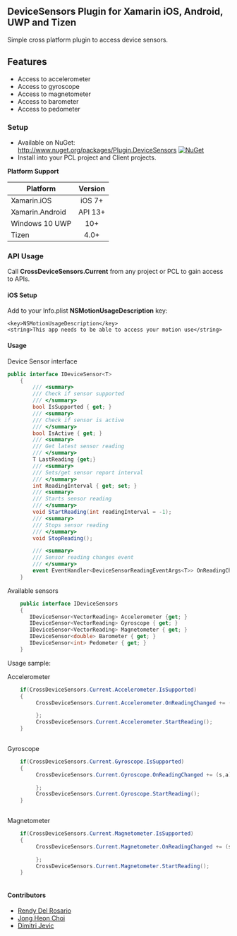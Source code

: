 ## DeviceSensors Plugin for Xamarin iOS, Android, UWP and Tizen
Simple cross platform plugin to access device sensors.

## Features

- Access to accelerometer
- Access to gyroscope
- Access to magnetometer
- Access to barometer
- Access to pedometer

### Setup
* Available on NuGet: http://www.nuget.org/packages/Plugin.DeviceSensors [![NuGet](https://img.shields.io/nuget/v/Plugin.DeviceSensors.svg?label=NuGet)](https://www.nuget.org/packages/Plugin.DeviceSensors/)
* Install into your PCL project and Client projects.


**Platform Support**

|Platform|Version|
| ------------------- | :------------------: |
|Xamarin.iOS|iOS 7+|
|Xamarin.Android|API 13+|
|Windows 10 UWP|10+|
|Tizen|4.0+|

### API Usage

Call **CrossDeviceSensors.Current** from any project or PCL to gain access to APIs.

#### iOS Setup

Add to your Info.plist **NSMotionUsageDescription** key:

```
<key>NSMotionUsageDescription</key>
<string>This app needs to be able to access your motion use</string>
```

#### Usage

Device Sensor interface

```cs
public interface IDeviceSensor<T>
    {
        /// <summary>
        /// Check if sensor supported
        /// </summary>
        bool IsSupported { get; }
        /// <summary>
        /// Check if sensor is active
        /// </summary>
        bool IsActive { get; }
        /// <summary>
        /// Get latest sensor reading
        /// </summary>
        T LastReading {get;}
        /// <summary>
        /// Sets/get sensor report interval
        /// </summary>
        int ReadingInterval { get; set; }
        /// <summary>
        /// Starts sensor reading
        /// </summary>
        void StartReading(int readingInterval = -1);
        /// <summary>
        /// Stops sensor reading
        /// </summary>
        void StopReading();

        /// <summary>
        /// Sensor reading changes event
        /// </summary>
        event EventHandler<DeviceSensorReadingEventArgs<T>> OnReadingChanged;
    }
```

Available sensors

```cs
    public interface IDeviceSensors
    {
       IDeviceSensor<VectorReading> Accelerometer {get; }
       IDeviceSensor<VectorReading> Gyroscope { get; }
       IDeviceSensor<VectorReading> Magnetometer { get; }
       IDeviceSensor<double> Barometer { get; }
       IDeviceSensor<int> Pedometer { get; }
    }
```
Usage sample:

Accelerometer
```csharp
    if(CrossDeviceSensors.Current.Accelerometer.IsSupported)
    {
         CrossDeviceSensors.Current.Accelerometer.OnReadingChanged += (s,a)=>{

         };
         CrossDeviceSensors.Current.Accelerometer.StartReading();
    }
   

```


Gyroscope
```csharp
    if(CrossDeviceSensors.Current.Gyroscope.IsSupported)
    {
         CrossDeviceSensors.Current.Gyroscope.OnReadingChanged += (s,a)=>{

         };
         CrossDeviceSensors.Current.Gyroscope.StartReading();
    }
   

```

Magnetometer
```csharp
    if(CrossDeviceSensors.Current.Magnetometer.IsSupported)
    {
         CrossDeviceSensors.Current.Magnetometer.OnReadingChanged += (s,a)=>{

         };
         CrossDeviceSensors.Current.Magnetometer.StartReading();
    }
   

```


#### Contributors

* [Rendy Del Rosario](https://github.com/rdelrosario)
* [Jong Heon Choi](https://github.com/JongHeonChoi)
* [Dimitri Jevic](https://github.com/dimitrijevic)
